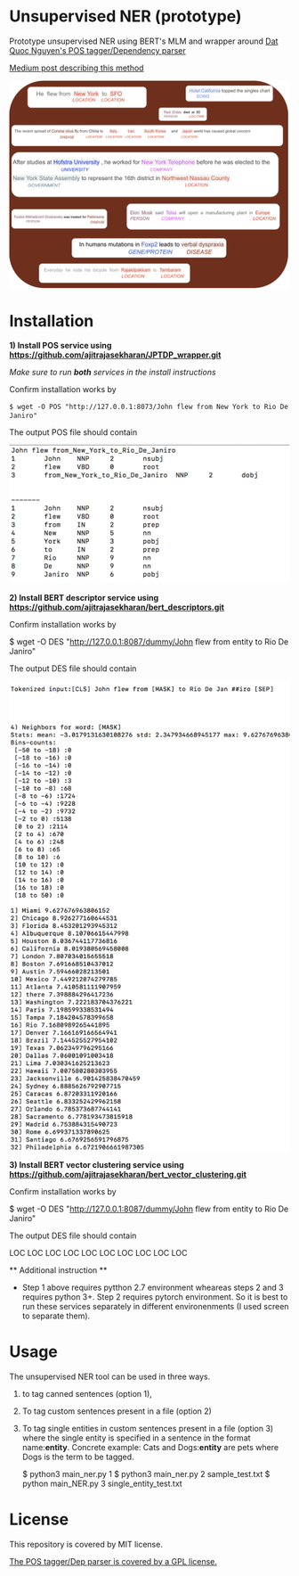 # Unsupervised NER (prototype)
Prototype unsupervised NER using BERT's MLM and wrapper around [Dat Quoc Nguyen's POS tagger/Dependency parser](https://github.com/datquocnguyen/jPTDP)


[Medium post describing this method](https://towardsdatascience.com/unsupervised-ner-using-bert-2d7af5f90b8a)

![Image from Medium post on unsupervised NER ](NER.png)


# Installation 

**1) Install POS service using https://github.com/ajitrajasekharan/JPTDP_wrapper.git**

*Make sure to run **both** services in the install instructions*

Confirm installation works by 

    $ wget -O POS "http://127.0.0.1:8073/John flew from New York to Rio De Janiro"
    
   The output POS file should contain
  
  ![The output POS file should contain ](POS.png)
  
 
 **2) Install BERT descriptor service using https://github.com/ajitrajasekharan/bert_descriptors.git**
 
 Confirm installation works by 
 
   $ wget -O DES "http://127.0.0.1:8087/dummy/John flew from entity to Rio De Janiro"
   
   The output DES file should contain
   
 ![The output POS file should contain ](DES.png)
 
 


**3) Install BERT vector clustering service using https://github.com/ajitrajasekharan/bert_vector_clustering.git**
 
 Confirm installation works by 
 
  $ wget -O DES "http://127.0.0.1:8087/dummy/John flew from entity to Rio De Janiro"
  
   The output DES file should contain
   
   LOC LOC LOC LOC LOC LOC LOC LOC LOC LOC
  
 
 
 ** Additional instruction **
 
 - Step 1 above requires pytthon 2.7 environment wheareas steps 2 and 3 requires python 3+. Step 2 requires pytorch environment. So it is best to run these services separately in different environenments (I used screen to separate them). 
  
 
# Usage

The unsupervised NER tool  can be used in three ways. 

1) to tag canned sentences (option 1), 
2) To tag custom sentences present in a file (option 2)
3) To tag single entities in custom sentences present in a file (option 3) where the single entity is specified in a sentence in the format name:__entity__. Concrete example: Cats and Dogs:__entity__ are pets where Dogs is the term to be tagged.

 
    $ python3 main_ner.py 1 
    $ python3 main_ner.py 2 sample_test.txt
    $ python main_NER.py 3 single_entity_test.txt
    
    
 
  

# License

This repository is covered by MIT license. 

[The POS tagger/Dep parser  is covered by a GPL license.](https://github.com/datquocnguyen/jPTDP/blob/master/License.txt)

